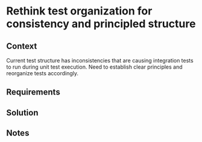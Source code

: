 # Rethink test organization for consistency and principled structure

## Context

Current test structure has inconsistencies that are causing integration tests to run during unit test execution. Need to establish clear principles and reorganize tests accordingly.

## Requirements

## Solution

## Notes
